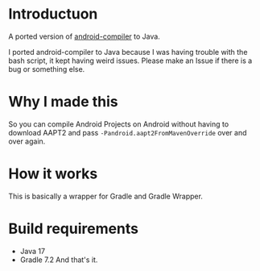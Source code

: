 # Introductuon
A ported version of [android-compiler](https://github.com/ThatMG393/android-compiler) to Java.

I ported android-compiler to Java because I was having trouble with the bash script, it kept having weird issues.
Please make an Issue if there is a bug or something else.

# Why I made this
So you can compile Android Projects on Android without having to download AAPT2 and pass `-Pandroid.aapt2FromMavenOverride` over and over again. 

# How it works
This is basically a wrapper for Gradle and Gradle Wrapper.

# Build requirements
- Java 17
- Gradle 7.2
And that's it.
